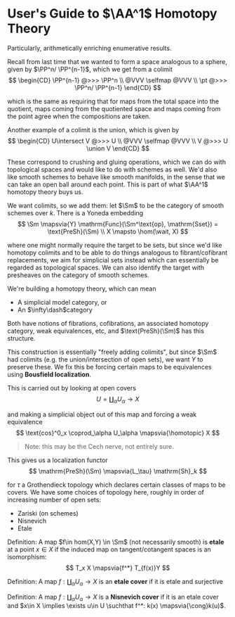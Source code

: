 # User's Guide to $\AA^1$ Homotopy Theory
Particularly, arithmetically enriching enumerative results.

Recall from last time that we wanted to form a space analogous to a sphere, given by $\PP^n/ \PP^{n-1}$, which we get from a colimit
$$
\begin{CD}
  \PP^{n-1} @>>> \PP^n \\
  @VVV \selfmap @VVV \\
  \pt @>>> \PP^n/ \PP^{n-1}
\end{CD}
$$

which is the same as requiring that for maps from the total space into the quotient, maps coming from the quotiented space and maps coming from the point agree when the compositions are taken.

Another example of a colimit is the union, which is given by
$$
\begin{CD}
  U\intersect V @>>> U \\
  @VVV \selfmap @VVV \\
  V @>>> U \union V
\end{CD}
$$

These correspond to crushing and gluing operations, which we can do with topological spaces and would like to do with schemes as well. We'd also like smooth schemes to behave like smooth manifolds, in the sense that we can take an open ball around each point. This is part of what $\AA^1$ homotopy theory buys us.

We want colimits, so we add them: let $\Sm$ to be the category of smooth schemes over $k$. There is a Yoneda embedding
$$
\Sm \mapsvia{Y} \mathrm{Func}(\Sm^\text{op}, \mathrm{Sset}) = \text{PreSh}(\Sm) \\
X \mapsto \hom(\wait, X)
$$

where one might normally require the target to be sets, but since we'd like homotopy colimits and to be able to do things analogous to fibrant/cofibrant replacements, we aim for simplicial sets instead which can essentially be regarded as topological spaces. We can also identify the target with presheaves on the category of smooth schemes.

We're building a homotopy theory, which can mean
- A simplicial model category, or
- An $\infty\dash$category

Both have notions of fibrations, cofibrations, an associated homotopy category, weak equivalences, etc, and $\text{PreSh}(\Sm)$ has this structure. 

This construction is essentially "freely adding colimits", but since $\Sm$ had colimits (e.g. the union/intersection of open sets), we want $Y$ to preserve these. We fix this be forcing certain maps to be equivalences using **Bousfield localization**.

This is carried out by looking at open covers
$$
U = \coprod_{\alpha} U_\alpha \to X
$$

and making a simplicial object out of this map and forcing a weak equivalence
$$
\text{cos}^0_x \coprod_\alpha U_\alpha \mapsvia{\homotopic} X
$$

> Note: this may be the Cech nerve, not entirely sure.

This gives us a localization functor
$$
\mathrm{PreSh}(\Sm) \mapsvia{L_\tau} \mathrm{Sh}_k
$$

for $\tau$ a Grothendieck topology which declares certain classes of maps to be covers. We have some choices of topology here, roughly in order of increasing number of open sets:
- Zariski (on schemes)
- Nisnevich
- Etale

Definition:  A map $f\in hom(X,Y) \in \Sm$ (not necessarily smooth) is **etale** at a point $x\in X$ if the induced map on tangent/cotangent spaces is an isomorphism:
$$
T_x X \mapsvia{f^*} T_{f(x)}Y
$$

Definition: A map $f: \coprod_\alpha U_\alpha \to X$ is an **etale cover** if it is etale and surjective

Definition: A map $f: \coprod_\alpha U_\alpha \to X$ is a **Nisnevich cover** if it is an etale cover and $x\in X \implies \exists u\in U \suchthat f^*: k(x) \mapsvia{\cong}k(u)$.

